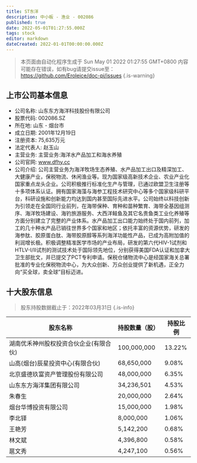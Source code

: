 ```yaml
---
title: ST东洋
description: 中小板 - 渔业 - 002086
published: true
date: 2022-05-01T01:27:55.000Z
tags: stock
editor: markdown
dateCreated: 2022-01-01T00:00:00.000Z
---
```


> 本页面由自动化程序生成于 Sun May 01 2022 01:27:55 GMT+0800
> 内容可能存在错误，如有bug请提交issue至：https://github.com/Eroleice/doc-pi/issues
{.is-warning}

## 上市公司基本信息
- 公司名称: 山东东方海洋科技股份有限公司
- 股票代码: 002086.SZ
- 所在地: 山东 - 烟台市
- 成立日期: 2001年12月19日
- 注册资本: 75,635万元
- 法定代表人: 赵玉山
- 主营业务: 主营业务:海洋水产品加工和海水养殖
- 公司官网: www.dfhy.cc
- 公司介绍: 公司主营业务为海洋牧场生态养殖、水产品加工出口及精深加工、大健康产业，保税物流、休闲渔业等。现为国家级高新技术企业、农业产业化国家重点龙头企业。公司积极推行标准化生产与管理，已通过欧盟卫生注册等十多项体系认证。拥有国家海藻与海参工程技术研究中心等多个国家级科研平台，科研设施和创新能力均达到国内甚至国际先进水平。公司始终以科技创新为引领走在全国同行业前列，在海带保种、育种和苗种繁育、海带全基因组测序、海洋牧场建设、海钓旅游服务、大西洋鲑鱼及其它名贵鱼类工业化养殖等方面分别建立了完整的产业体系。水产品加工出口能力始终处于国内前列，加工的几十种水产品已销往世界多个国家和地区；依托丰富的资源优势，研发的海参肽、胶原蛋白肽、海带胶原醇等系列海洋功能性产品，已成为高附加值的利润增长极。积极调整精准医学市场的产业布局，研发的第六代HIV-1试剂和HTLV-I/II试剂的测试技术处于国际领先地位，分别获得美国FDA认证和加拿大卫生部批文，并已提交了PCT专利申请。保税仓储物流中心是经国家海关总署批准的专业化保税物流中心，为大众创新、万众创业提供了新机遇，正全力向“买全球，卖全球”目标迈进。


## 十大股东信息
> 股东持股数据截止于：2022年03月31日
{.is-info}

| 股东名称 | 持股数量（股） | 持股比例 |
| --- | --- | --- |
| 湖南优禾神州股权投资合伙企业(有限合伙) | 100,000,000 | 13.22% |
| 山高(烟台)辰星投资中心(有限合伙) | 68,650,000 | 9.08% |
| 北京盛德玖富资产管理股份有限公司 | 48,000,000 | 6.35% |
| 山东东方海洋集团有限公司 | 34,236,501 | 4.53% |
| 朱春生 | 20,000,000 | 2.64% |
| 烟台华博投资有限公司 | 15,000,000 | 1.98% |
| 李北铎 | 8,000,000 | 1.06% |
| 王艳芳 | 5,142,200 | 0.68% |
| 林文斌 | 4,396,800 | 0.58% |
| 扈文秀 | 4,247,100 | 0.56% |




